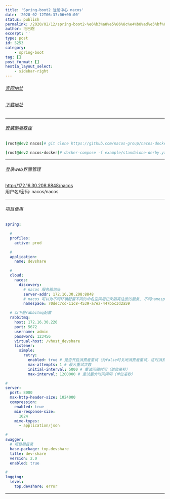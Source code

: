 ```yaml
---
title: 'Spring-boot2 注册中心 nacos'
date: '2020-02-12T06:37:06+00:00'
status: publish
permalink: /2020/02/12/spring-boot2-%e6%b3%a8%e5%86%8c%e4%b8%ad%e5%bf%83-nacos
author: 毛巳煜
excerpt: ''
type: post
id: 5253
category:
    - spring-boot
tag: []
post_format: []
hestia_layout_select:
    - sidebar-right
---
```

###### [官网地址](https://nacos.io/zh-cn/ "官网地址")

###### [下载地址](https://github.com/alibaba/nacos/releases "下载地址")

- - - - - -

###### [安装部署教程](https://nacos.io/zh-cn/docs/quick-start-docker.html "安装部署教程")

```ruby
[root@dev2 nacos]# git clone https://github.com/nacos-group/nacos-docker.git && cd nacos-docker/

[root@dev2 nacos-docker]# docker-compose -f example/standalone-derby.yaml up -d

```

- - - - - -

###### 登录web界面管理

http://172.16.30.208:8848/nacos  
用户名/密码: nacos/nacos

- - - - - -

###### 项目使用

```yml
spring:

  #
  profiles:
    active: prod

  #
  application:
    name: devshare

  #
  cloud:
    nacos:
      discovery:
        # nacos 服务器地址
        server-addr: 172.16.30.208:8848
        # nacos 可以为不同环境配置不同的命名空间用它来隔离注册的服务, 不同namespace下的微服务，不会有影响
        namespace: 70dec7cd-11c8-4539-a7ea-447b5c3d2a59

  # 以下是rabbitmq配置
  rabbitmq:
    host: 172.16.30.220
    port: 5672
    username: admin
    password: 123456
    virtual-host: /vhost_devshare
    listener:
      simple:
        retry:
          enabled: true # 是否开启消费者重试（为false时关闭消费者重试，这时消费端代码异常会一直重复收到消息）
          max-attempts: 1 # 最大重试次数
          initial-interval: 5000 # 重试间隔时间（单位毫秒）
          max-interval: 1200000 # 重试最大时间间隔（单位毫秒）

#
server:
  port: 8080
  max-http-header-size: 1024000
  compression:
    enabled: true
    min-response-size:
      1024
    mime-types:
      - application/json

#
swagger:
  # 项目根目录
  base-package: top.devshare
  title: dev-share
  version: 2.0
  enabled: true

#
logging:
  level:
    top.devshare: error

```

- - - - - -